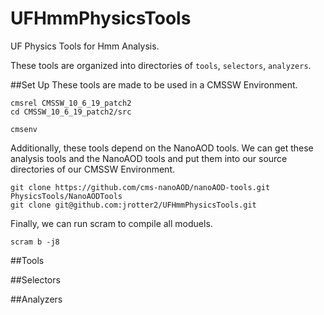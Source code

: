 # UFHmmPhysicsTools
UF Physics Tools for Hmm Analysis.

These tools are organized into directories of `tools`, `selectors`, `analyzers`.


##Set Up
These tools are made to be used in a CMSSW Environment.
```
cmsrel CMSSW_10_6_19_patch2
cd CMSSW_10_6_19_patch2/src

cmsenv
```

Additionally, these tools depend on the NanoAOD tools. We can get these analysis tools and the NanoAOD tools and put them into our source directories of our CMSSW Environment.
```
git clone https://github.com/cms-nanoAOD/nanoAOD-tools.git PhysicsTools/NanoAODTools
git clone git@github.com:jrotter2/UFHmmPhysicsTools.git
```

Finally, we can run scram to compile all moduels.
```
scram b -j8
```

##Tools

##Selectors

##Analyzers
